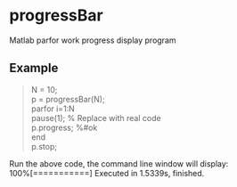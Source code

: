 # progressBar
Matlab parfor work progress display program

## Example
> N = 10; \
> p = progressBar(N); \
> parfor i=1:N \
>  pause(1); % Replace with real code \
>  p.progress; %#ok<PFBNS>  \
> end \
> p.stop; 

Run the above code, the command line window will display: \
100%[===========] Executed in 1.5339s, finished.
